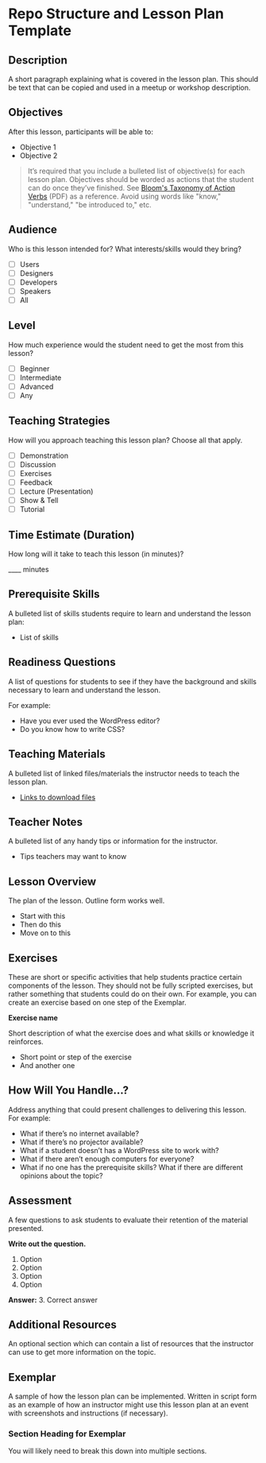# Repo Structure and Lesson Plan Template

## Description

A short paragraph explaining what is covered in the lesson plan. This should be text that can be copied and used in a meetup or workshop description.

## Objectives

After this lesson, participants will be able to:

* Objective 1
* Objective 2

> It’s required that you include a bulleted list of objective(s) for each lesson plan. Objectives should be worded as actions that the student can do once they’ve finished. See [Bloom's Taxonomy of Action Verbs](http://www.fresnostate.edu/academics/oie/documents/assesments/Blooms%20Level.pdf) (PDF) as a reference. Avoid using words like "know," "understand," "be introduced to," etc.

## Audience

Who is this lesson intended for? What interests/skills would they bring?

* [ ] Users
* [ ] Designers
* [ ] Developers
* [ ] Speakers
* [ ] All

## Level

How much experience would the student need to get the most from this lesson?

* [ ] Beginner
* [ ] Intermediate
* [ ] Advanced
* [ ] Any

## Teaching Strategies

How will you approach teaching this lesson plan? Choose all that apply.

* [ ] Demonstration
* [ ] Discussion
* [ ] Exercises
* [ ] Feedback
* [ ] Lecture (Presentation)
* [ ] Show & Tell
* [ ] Tutorial

## Time Estimate (Duration)

How long will it take to teach this lesson (in minutes)?

____ minutes

## Prerequisite Skills

A bulleted list of skills students require to learn and understand the lesson plan:

*   List of skills

## Readiness Questions

A list of questions for students to see if they have the background and skills necessary to learn and understand the lesson.

For example:

*   Have you ever used the WordPress editor?
*   Do you know how to write CSS?

## Teaching Materials

A bulleted list of linked files/materials the instructor needs to teach the lesson plan.

*   [Links to download files](#)

## Teacher Notes

A bulleted list of any handy tips or information for the instructor.

*   Tips teachers may want to know

## Lesson Overview

The plan of the lesson. Outline form works well.

* Start with this
* Then do this
* Move on to this

## Exercises

These are short or specific activities that help students practice certain components of the lesson. They should not be fully scripted exercises, but rather something that students could do on their own. For example, you can create an exercise based on one step of the Exemplar.

**Exercise name**

Short description of what the exercise does and what skills or knowledge it reinforces.

*   Short point or step of the exercise
*   And another one

## How Will You Handle...?

Address anything that could present challenges to delivering this lesson. For example:

*  What if there’s no internet available?
*  What if there’s no projector available?
*  What if a student doesn’t has a WordPress site to work with?
*  What if there aren’t enough computers for everyone?
*  What if no one has the prerequisite skills? What if there are different opinions about the topic?

## Assessment

A few questions to ask students to evaluate their retention of the material presented.

**Write out the question.**

1.  Option
2.  Option
3.  Option
4.  Option

**Answer:** 3\. Correct answer

## Additional Resources

An optional section which can contain a list of resources that the instructor can use to get more information on the topic.

## Exemplar

A sample of how the lesson plan can be implemented. Written in script form as an example of how an instructor might use this lesson plan at an event with screenshots and instructions (if necessary).

### Section Heading for Exemplar

You will likely need to break this down into multiple sections.
